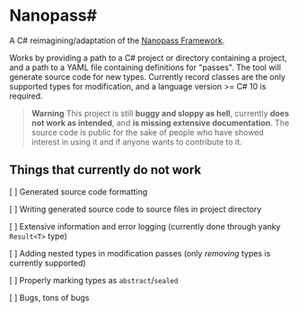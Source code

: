 # Nanopass#

A C# reimagining/adaptation of the [Nanopass Framework](http://nanopass.org/). 

Works by providing a path to a C# project or directory containing a project, and a path to a YAML file containing definitions for "passes". The tool will generate source code for new types. Currently record classes are the only supported types for modification, and a language version >= C# 10 is required.

> **Warning**
> This project is still **buggy and sloppy as hell**, currently **does not work as intended**, and **is missing extensive documentation**. The source code is public for the sake of people who have showed interest in using it and if anyone wants to contribute to it.

## Things that currently do not work
[ ] Generated source code formatting

[ ] Writing generated source code to source files in project directory

[ ] Extensive information and error logging (currently done through yanky `Result<T>` type)

[ ] Adding nested types in modification passes (only *removing* types is currently supported)

[ ] Properly marking types as `abstract`/`sealed`

[ ] Bugs, tons of bugs

